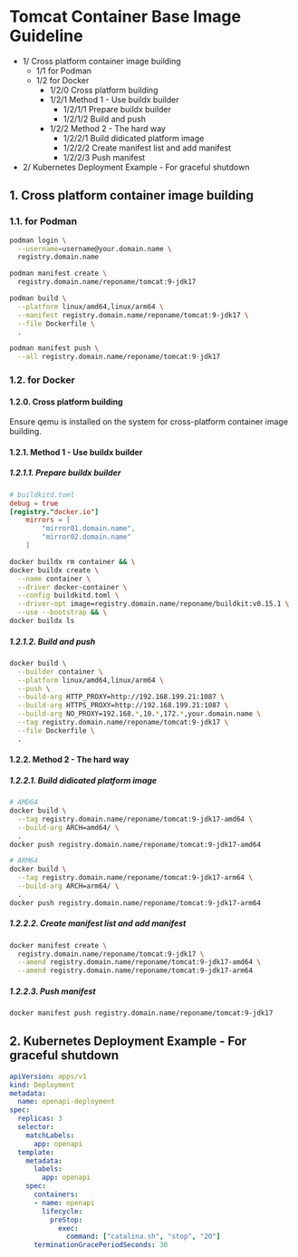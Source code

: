 # Tomcat Container Base Image Guideline

<!-- MarkdownTOC -->

- 1/ Cross platform container image building
  - 1/1 for Podman
  - 1/2 for Docker
    - 1/2/0 Cross platform building
    - 1/2/1 Method 1 - Use buildx builder
      - 1/2/1/1 Prepare buildx builder
      - 1/2/1/2 Build and push
    - 1/2/2 Method 2 - The hard way
      - 1/2/2/1 Build didicated platform image
      - 1/2/2/2 Create manifest list and add manifest
      - 1/2/2/3 Push manifest
- 2/ Kubernetes Deployment Example - For graceful shutdown

<!-- /MarkdownTOC -->

## 1. Cross platform container image building

### 1.1. for Podman

```bash
podman login \
  --username=username@your.domain.name \
  registry.domain.name

podman manifest create \
  registry.domain.name/reponame/tomcat:9-jdk17

podman build \
  --platform linux/amd64,linux/arm64 \
  --manifest registry.domain.name/reponame/tomcat:9-jdk17 \
  --file Dockerfile \
  .

podman manifest push \
  --all registry.domain.name/reponame/tomcat:9-jdk17
```

### 1.2. for Docker

#### 1.2.0. Cross platform building

Ensure qemu is installed on the system for cross-platform container image building.

#### 1.2.1. Method 1 - Use buildx builder

##### 1.2.1.1. Prepare buildx builder

```toml
# buildkitd.toml
debug = true
[registry."docker.io"]
    mirrors = [
        "mirror01.domain.name",
        "mirror02.domain.name"
    ]
```

```bash
docker buildx rm container && \
docker buildx create \
  --name container \
  --driver docker-container \
  --config buildkitd.toml \
  --driver-opt image=registry.domain.name/reponame/buildkit:v0.15.1 \
  --use --bootstrap && \
docker buildx ls
```

##### 1.2.1.2. Build and push

```bash
docker build \
  --builder container \
  --platform linux/amd64,linux/arm64 \
  --push \
  --build-arg HTTP_PROXY=http://192.168.199.21:1087 \
  --build-arg HTTPS_PROXY=http://192.168.199.21:1087 \
  --build-arg NO_PROXY=192.168.*,10.*,172.*,your.domain.name \
  --tag registry.domain.name/reponame/tomcat:9-jdk17 \
  --file Dockerfile \
  .
```

#### 1.2.2. Method 2 - The hard way

##### 1.2.2.1. Build didicated platform image

```bash
# AMD64
docker build \
  --tag registry.domain.name/reponame/tomcat:9-jdk17-amd64 \
  --build-arg ARCH=amd64/ \
  .
docker push registry.domain.name/reponame/tomcat:9-jdk17-amd64

# ARM64
docker build \
  --tag registry.domain.name/reponame/tomcat:9-jdk17-arm64 \
  --build-arg ARCH=arm64/ \
  .
docker push registry.domain.name/reponame/tomcat:9-jdk17-arm64
```

##### 1.2.2.2. Create manifest list and add manifest

```bash
docker manifest create \
  registry.domain.name/reponame/tomcat:9-jdk17 \
  --amend registry.domain.name/reponame/tomcat:9-jdk17-amd64 \
  --amend registry.domain.name/reponame/tomcat:9-jdk17-arm64
```

##### 1.2.2.3. Push manifest

```bash
docker manifest push registry.domain.name/reponame/tomcat:9-jdk17
```

## 2. Kubernetes Deployment Example - For graceful shutdown

```yaml
apiVersion: apps/v1
kind: Deployment
metadata:
  name: openapi-deployment
spec:
  replicas: 3
  selector:
    matchLabels:
      app: openapi
  template:
    metadata:
      labels:
        app: openapi
    spec:
      containers:
      - name: openapi
        lifecycle:
          preStop:
            exec:
              command: ["catalina.sh", "stop", "20"]
      terminationGracePeriodSeconds: 30
```
